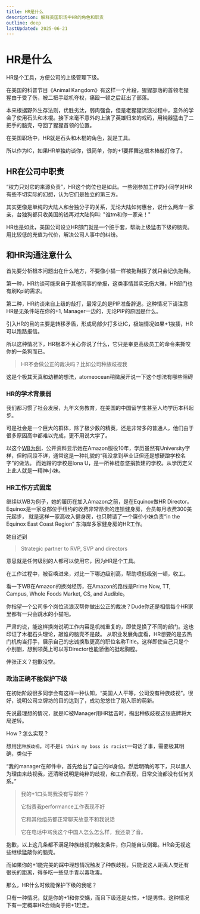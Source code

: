 ```yaml
---
title: HR是什么
description: 解释美国职场中HR的角色和职责
outline: deep
lastUpdated: 2025-06-21
---
```

# HR是什么

HR是个工具，方便公司的上级管理下级。

在美国的科普节目《Animal Kangdom》有这样一个片段，猩猩部落的首领老猩猩由于受了伤，被二把手趁机夺权，痛殴一顿之后赶出了部落。

本来根据野外生存法则，优胜劣汰，弱肉强食，但是老猩猩流浪过程中，意外的学会了使用石头和木棍。接下来毫不意外的上演了英雄归来的戏码，用钝器猛击了二把手的脑壳，夺回了猩猩首领的位置。

在美国职场中，HR就是石头和木棍的角色，就是工具。

所以作为IC，如果HR单独约谈你，很简单，你的+1要挥舞这根木棒敲打你了。

## HR在公司中职责

“权力只对它的来源负责”，HR这个岗位也是如此。一些刚参加工作的小同学对HR有些不切实际的幻想，认为它们是独立的第三方。

其实更像是单纯的大陆人和台独分子的关系，无论大陆如何惠台，说什么两岸一家亲，台独狗都只收美国的钱再对大陆狗叫: "谁tm和你一家亲！"

HR也是如此，美国公司设立HR部门就是一个脏手套，帮助上级猛击下级的脑壳。用比较低的充值为代价，解决公司人事中的纠纷。

## 和HR沟通注意什么

首先要分析根本问题出在什么地方，不要像小猫一样被拖鞋揍了就只会记仇拖鞋。

第一种，HR约谈可能来自于其他同事的举报，这类事情其实无伤大雅，HR部门也有刷Kpi的需求。

第二种，HR约谈来自上级的敲打，最常见的是PIP准备辞退。这种情况下请注意HR是无条件站在你的+1, Manager一边的，无论PIP的原因是什么。

引入HR的目的主要是转移矛盾，形成局部少打多让IC，极端情况如果+1挨揍，HR可以跑路报信。

所以这种情况下，HR根本不关心你说了什么，它只是奉更高级员工的命令来撕咬你的一条狗而已。

> HR不会做公正的裁决吗？比如公司种族歧视我

这是个极其天真和幼稚的想法，atomeocean稍微展开说一下这个想法有哪些阻碍

### HR的学术背景弱

我们都习惯了社会发展，九年义务教育，在美国的中国留学生甚至人均学历本科起步。

可是社会是一个巨大的群体，除了极少数的精英，还是非常多的普通人，他们由于很多原因高中都难以完成，更不用说大学了。

以这个[WB为例](https://www.linkedin.com/in/wendy-berkowitz-927a6463/)，公开资料显示她在Amazon服役10年，学历虽然有University字样，但时间段不详，通常这是一种礼貌的“我没拿到毕业证但还是想硬蹭学校名字”的做法。
而她蹭的学校是Iona U，是一所神棍忽悠捐款建的学校。从学历定义上此人就是一精神小妹。

### HR工作方式固定

继续以WB为例子，她的履历在加入Amazon之前，是在Equinox做HR Director。Equinox是一家总部位于纽约的收费非常昂贵的连锁健身房，会员每月收费300美元起步，
就是这样一家高收入健身房，也只聘请了一个廉价小妹负责“in the Equinox East Coast Region” 东海岸多家健身房的HR工作。

她自述到
> Strategic partner to RVP, SVP and directors

意思就是任何级别的人都可以使用它，因为HR是个工具。

在工作过程中，被召唤进来，对比一下哪边级别高，帮助喷低级别一顿，收工。

看一下WB在Amazon的换岗经历，在Amazon的路线是Prime Now, TT, Campus, Whole Foods Market, CS, and Audible。

你指望一个公司多个岗位流浪汉帮你做出公正的裁决？Dude你还是相信每个HR家里都有一只会跳水的小猫吧。

严肃的说，能这样换岗说明工作内容是机械重复的，即使是换了不同的部门。这也印证了木棍石头理论，敲谁的脑壳不是敲。
从职业发展角度看，HR想要的是去热门机构当打手，展示自己的忠诚换取更高的职位名称Title。这样即使自己只是个小别删，想到领英上可以写Director也能骄傲的挺起胸膛。

伸张正义？抱歉没空。

### 政治正确不能保护下级

在初始阶段很多同学会有这样一种认知，“美国人人平等，公司没有种族歧视”。很好，说明公司立牌坊的目的达到了，成功忽悠住了刚入职的萌新。

先说最理想的情况，就是IC被Manager用HR猛击时，掏出种族歧视这张底牌将大局逆转。

How？怎么实现？

想用出`种族歧视`，可不是`i think my boss is racist`一句话了事，需要极其明确，类似于

“我的manager在邮件中，首先给出了自己的id身份。然后明确的写下，只以黑人为理由来歧视我，还清晰说明是纯粹的歧视，和工作表现，日常交流都没有任何关系。”

> 我的+1口头骂我没有写邮件？
>
> 它指责我performance工作表现不好
>
> 它和其他组员都正常聊天故意不和我说话
>
> 它在电话中骂我这个中国人怎么怎么样，我还录了音。

抱歉，以上这几条都不满足种族歧视的触发条件，你只能自认倒霉。HR会无视这些继续猛敲你的脑壳。

而如果你的+1能完美的踩中理想情况触发了种族歧视，只能说这人距离人类还有很长的距离，得多吃一些见手青以毒攻毒。

那么，HR什么时候能保护下级的我呢？

只有一种情况，就是你的+1和你交媾，而且下级还是女性，+1是男性。这种情况下有一定概率HR会倾向于把+1赶走。


